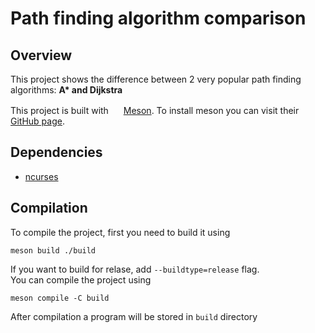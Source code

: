# Path finding algorithm comparison

## Overview

This project shows the difference between 2 very popular path finding algorithms: __A* and Dijkstra__

This project is built with
<img src="https://mesonbuild.com/assets/images/meson_logo.png" height="16px">
[Meson](https://mesonbuild.com/). To install meson you can visit their [GitHub page](https://github.com/mesonbuild/meson/tree/master/docs).

## Dependencies

- [ncurses](https://invisible-island.net/ncurses/announce.html)

## Compilation

To compile the project, first you need to build it using

```console
meson build ./build
```

If you want to build for relase, add `--buildtype=release` flag.<br>
You can compile the project using

```console
meson compile -C build
```

After compilation a program will be stored in `build` directory
